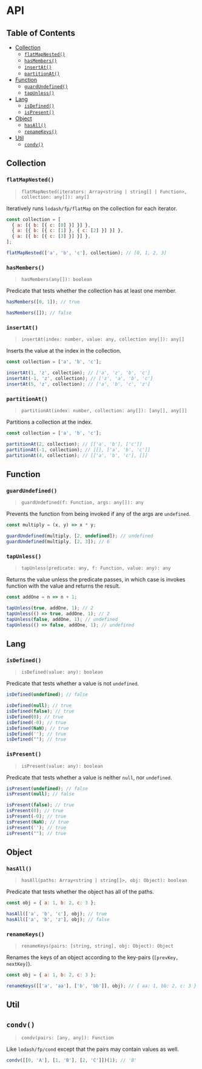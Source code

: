 # API

## Table of Contents

- [Collection](#collection)
  - [`flatMapNested()`](#flatmapnested)
  - [`hasMembers()`](#hasmembers)
  - [`insertAt()`](#insertat)
  - [`partitionAt()`](#partitionat)
- [Function](#function)
  - [`guardUndefined()`](#guardundefined)
  - [`tapUnless()`](#tapunless)
- [Lang](#lang)
  - [`isDefined()`](#isdefined)
  - [`isPresent()`](#ispresent)
- [Object](#object)
  - [`hasAll()`](#hasall)
  - [`renameKeys()`](#renamekeys)
- [Util](#util)
  - [`condv()`](#condv)

## Collection

### `flatMapNested()`

> `flatMapNested(iterators: Array<string | string[] | Function>, collection: any[]): any[]`

Iteratively runs `lodash/fp/flatMap` on the collection for each iterator.

```js
const collection = [
  { a: [{ b: [{ c: [0] }] }] },
  { a: [{ b: [{ c: [1] }, { c: [2] }] }] },
  { a: [{ b: [{ c: [3] }] }] },
];

flatMapNested(['a', 'b', 'c'], collection); // [0, 1, 2, 3]
```

### `hasMembers()`

> `hasMembers(any[]): boolean`

Predicate that tests whether the collection has at least one member.

```js
hasMembers([0, 1]); // true

hasMembers([]); // false
```

### `insertAt()`

> `insertAt(index: number, value: any, collection any[]): any[]`

Inserts the value at the index in the collection.

```js
const collection = ['a', 'b', 'c'];

insertAt(1, 'z', collection); // ['a', 'z', 'b', 'c']
insertAt(-1, 'z', collection); // ['z', 'a', 'b', 'c']
insertAt(5, 'z', collection); // ['a', 'b', 'c', 'z']
```

### `partitionAt()`

> `partitionAt(index: number, collection: any[]): [any[], any[]]`

Partitions a collection at the index.

```js
const collection = ['a', 'b', 'c'];

partitionAt(2, collection); // [['a', 'b'], ['c']]
partitionAt(-1, collection); // [[], ['a', 'b', 'c']]
partitionAt(4, collection); // [['a', 'b', 'c'], []]
```

## Function

### `guardUndefined()`

> `guardUndefined(f: Function, args: any[]): any`

Prevents the function from being invoked if any of the args are `undefined`.

```js
const multiply = (x, y) => x * y;

guardUndefined(multiply, [2, undefined]); // undefined
guardUndefined(multiply, [2, 3]); // 6
```

### `tapUnless()`

> `tapUnless(predicate: any, f: Function, value: any): any`

Returns the value unless the predicate passes, in which case is invokes function with the value and returns the result.

```js
const addOne = n => n + 1;

tapUnless(true, addOne, 1); // 2
tapUnless(() => true, addOne, 1); // 2
tapUnless(false, addOne, 1); // undefined
tapUnless(() => false, addOne, 1); // undefined
```

## Lang

### `isDefined()`

> `isDefined(value: any): boolean`

Predicate that tests whether a value is not `undefined`.

```js
isDefined(undefined); // false

isDefined(null); // true
isDefined(false); // true
isDefined(0); // true
isDefined(-0); // true
isDefined(NaN); // true
isDefined(''); // true
isDefined(""); // true
```

### `isPresent()`

> `isPresent(value: any): boolean`

Predicate that tests whether a value is neither `null`, nor `undefined`.

```js
isPresent(undefined); // false
isPresent(null); // false

isPresent(false); // true
isPresent(0); // true
isPresent(-0); // true
isPresent(NaN); // true
isPresent(''); // true
isPresent(""); // true
```

## Object

### `hasAll()`

> `hasAll(paths: Array<string | string[]>, obj: Object): boolean`

Predicate that tests whether the object has all of the paths.

```js
const obj = { a: 1, b: 2, c: 3 };

hasAll(['a', 'b', 'c'], obj); // true
hasAll(['a', 'b', 'z'], obj); // false
```

### `renameKeys()`

> `renameKeys(pairs: [string, string], obj: Object): Object`

Renames the keys of an object according to the key-pairs (`[prevKey, nextKey]`).

```js
const obj = { a: 1, b: 2, c: 3 };

renameKeys([['a', 'aa'], ['b', 'bb']], obj); // { aa: 1, bb: 2, c: 3 }
```

## Util

## `condv()`

> `condv(pairs: [any, any]): Function`

Like `lodash/fp/cond` except that the pairs may contain values as well.

```js
condv([[0, 'A'], [1, 'B'], [2, 'C']])(1); // 'B'
```
